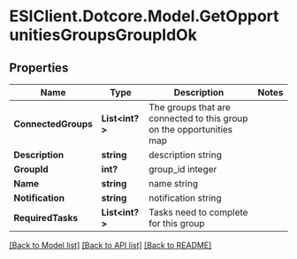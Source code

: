 # ESIClient.Dotcore.Model.GetOpportunitiesGroupsGroupIdOk
## Properties

Name | Type | Description | Notes
------------ | ------------- | ------------- | -------------
**ConnectedGroups** | **List&lt;int?&gt;** | The groups that are connected to this group on the opportunities map | 
**Description** | **string** | description string | 
**GroupId** | **int?** | group_id integer | 
**Name** | **string** | name string | 
**Notification** | **string** | notification string | 
**RequiredTasks** | **List&lt;int?&gt;** | Tasks need to complete for this group | 

[[Back to Model list]](../README.md#documentation-for-models) [[Back to API list]](../README.md#documentation-for-api-endpoints) [[Back to README]](../README.md)

